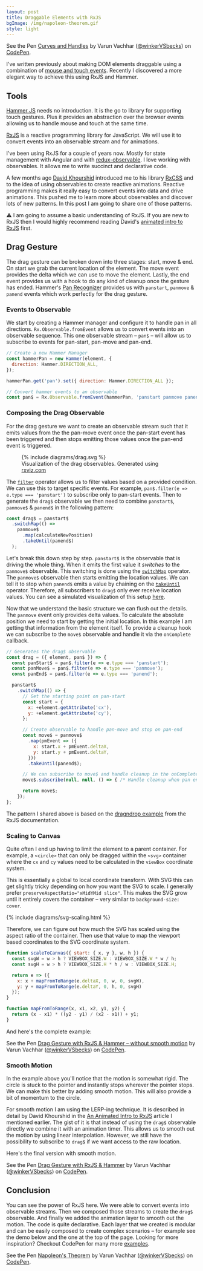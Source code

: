 ```yaml
---
layout: post
title: Draggable Elements with RxJS
bgImage: /img/napoleon-theorem.gif
style: light
---
```


<p data-height="600" data-theme-id="26435" data-slug-hash="yoRBMj" data-default-tab="result" data-user="winkerVSbecks" data-embed-version="2" data-pen-title="Curves and Handles" class="codepen">See the Pen <a href="https://codepen.io/winkerVSbecks/pen/yoRBMj/">Curves and Handles</a> by Varun Vachhar (<a href="https://codepen.io/winkerVSbecks">@winkerVSbecks</a>) on <a href="https://codepen.io">CodePen</a>.</p>
<script async src="https://production-assets.codepen.io/assets/embed/ei.js"></script>

I've written previously about making DOM elements draggable using a combination of [mouse and touch events](/touch-and-mouse-together). Recently I discovered a more elegant way to achieve this using RxJS and Hammer.

## Tools

[Hammer JS](http://hammerjs.github.io) needs no introduction. It is the go to library for supporting touch gestures. Plus it provides an abstraction over the browser events allowing us to handle mouse and touch at the same time.

[RxJS](https://github.com/reactivex/rxjs) is a reactive programming library for JavaScript. We will use it to convert events into an observable stream and for animations.

I've been using RxJS for a couple of years now. Mostly for state management with Angular and with [redux-observable](https://redux-observable.js.org). I love working with observables. It allows me to write succinct and declarative code.

A few months ago [David Khourshid](https://twitter.com/davidkpiano) introduced me to his library [RxCSS](https://github.com/davidkpiano/RxCSS) and to the idea of using observables to create reactive animations. Reactive programming makes it really easy to convert events into data and drive animations. This pushed me to learn more about observables and discover lots of new patterns. In this post I am going to share one of those patterns.

⚠️ I am going to assume a basic understanding of RxJS. If you are new to RxJS then I would highly recommend reading David's [animated intro to RxJS](https://css-tricks.com/animated-intro-rxjs) first.

## Drag Gesture
The drag gesture can be broken down into three stages: start, move & end. On start we grab the current location of the element. The move event provides the delta which we can use to move the element. Lastly, the end event provides us with a hook to do any kind of cleanup once the gesture has ended. Hammer's [Pan Recognizer](http://hammerjs.github.io/recognizer-pan/) provides us with `panstart`, `panmove` & `panend` events which work perfectly for the drag gesture.

### Events to Observable
We start by creating a Hammer manager and configure it to handle pan in all directions. `Rx.Observable.fromEvent` allows us to convert events into an observable sequence. This one observable stream – `pan$` – will allow us to subscribe to events for pan-start, pan-move and pan-end.

```js
// Create a new Hammer Manager
const hammerPan = new Hammer(element, {
  direction: Hammer.DIRECTION_ALL,
});

hammerPan.get('pan').set({ direction: Hammer.DIRECTION_ALL });

// Convert hammer events to an observable
const pan$ = Rx.Observable.fromEvent(hammerPan, 'panstart panmove panend');
```

### Composing the Drag Observable
For the drag gesture we want to create an observable stream such that it emits values from the the pan-move event once the pan-start event has been triggered and then stops emitting those values once the pan-end event is triggered.

<figure class="center ma0 tc">
  {% include diagrams/drag.svg %}
  <figcaption class="f6 mt3">
    Visualization of the drag observables. Generated using <a href="https://rxviz.com/">rxviz.com</a>
  </figcaption>
</figure>


The [`filter`](https://www.learnrxjs.io/operators/filtering/filter.html) operator allows us to filter values based on a provided condition. We can use this to target specific events. For example, `pan$.filter(e => e.type === 'panstart')` to subscribe only to pan-start events. Then to generate the `drag$` observable we then need to combine `panstart$`, `panmove$` & `panend$` in the following pattern:

```js
const drag$ = panstart$
  .switchMap(() =>
    panmove$
      .map(calculateNewPosition)
      .takeUntil(panend$)
  );
```

Let's break this down step by step. `panstart$` is the observable that is driving the whole thing. When it emits the first value it _switches_ to the `panmove$` observable. This switching is done using the [`switchMap`](https://www.learnrxjs.io/operators/transformation/switchmap.html) operator. The `panmove$` observable then starts emitting the location values. We can tell it to stop when `panend$` emits a value by chaining on the [`takeUntil`](https://www.learnrxjs.io/operators/filtering/takeuntil.html) operator. Therefore, all subscribers to `drag$` only ever receive location values. You can see a simulated visualization of this setup [here](https://rxviz.com/v/A8DdXm8d).

Now that we understand the basic structure we can flush out the details. The `panmove` event only provides delta values. To calculate the absolute position we need to start by getting the initial location. In this example I am getting that information from the element itself. To provide a cleanup hook we can subscribe to the `move$` observable and handle it via the `onComplete` callback.

```js
// Generates the drag$ observable
const drag = ({ element, pan$ }) => {
  const panStart$ = pan$.filter(e => e.type === 'panstart');
  const panMove$ = pan$.filter(e => e.type === 'panmove');
  const panEnd$ = pan$.filter(e => e.type === 'panend');

  panstart$
    .switchMap(() => {
      // Get the starting point on pan-start
      const start = {
        x: +element.getAttribute('cx'),
        y: +element.getAttribute('cy'),
      };

      // Create observable to handle pan-move and stop on pan-end
      const move$ = panmove$
        .map(pmEvent => ({
          x: start.x + pmEvent.deltaX,
          y: start.y + pmEvent.deltaY,
        }))
        .takeUntil(panend$);

      // We can subscribe to move$ and handle cleanup in the onComplete callback
      move$.subscribe(null, null, () => { /* Handle cleanup when pan ends */ });

      return move$;
    });
};
```

The pattern I shared above is based on the [dragndrop example](https://github.com/Reactive-Extensions/RxJS/blob/8fa95ac884181fb6cbff8ce7c1d669ffb190f5e4/examples/dragndrop/dragndrop.js) from the RxJS documentation.

### Scaling to Canvas
Quite often I end up having to limit the element to a parent container. For example, a `<circle>` that can only be dragged within the `<svg>` container where the `cx` and `cy` values need to be calculated in the `viewBox` coordinate system.

This is essentially a global to local coordinate transform. With SVG this can get slightly tricky depending on how you want the SVG to scale. I generally prefer `preserveAspectRatio="xMidYMid slice"`. This makes the SVG grow until it entirely covers the container – very similar to `background-size: cover`.

{% include diagrams/svg-scaling.html %}

Therefore, we can figure out how much the SVG has scaled using the aspect ratio of the container. Then use that value to map the viewport based coordinates to the SVG coordinate system.

```js
function scaleToCanvas({ start: { x, y }, w, h }) {
  const svgW = w > h ? VIEWBOX_SIZE.W : VIEWBOX_SIZE.W * w / h;
  const svgH = w > h ? VIEWBOX_SIZE.H * h / w : VIEWBOX_SIZE.H;

  return e => ({
    x: x + mapFromToRange(e.deltaX, 0, w, 0, svgW),
    y: y + mapFromToRange(e.deltaY, 0, h, 0, svgH)
  });
}

function mapFromToRange(x, x1, x2, y1, y2) {
  return (x - x1) * ((y2 - y1) / (x2 - x1)) + y1;
}
```

And here's the complete example:

<p data-height="400" data-theme-id="26435" data-slug-hash="RZeNRE" data-default-tab="js,result" data-user="winkerVSbecks" data-embed-version="2" data-pen-title="Drag Gesture with RxJS & Hammer – without smooth motion" class="codepen">See the Pen <a href="https://codepen.io/winkerVSbecks/pen/RZeNRE/">Drag Gesture with RxJS & Hammer – without smooth motion</a> by Varun Vachhar (<a href="https://codepen.io/winkerVSbecks">@winkerVSbecks</a>) on <a href="https://codepen.io">CodePen</a>.</p>
<script async src="https://production-assets.codepen.io/assets/embed/ei.js"></script>

### Smooth Motion
In the example above you'll notice that the motion is somewhat rigid. The circle is stuck to the pointer and instantly stops wherever the pointer stops. We can make this better by adding smooth motion. This will also provide a bit of momentum to the circle.

For smooth motion I am using the LERP-ing technique. It is described in detail by David Khourshid in the [An Animated Intro to RxJS](https://css-tricks.com/animated-intro-rxjs/#article-header-id-3) article I mentioned earlier. The gist of it is that instead of using the `drag$` observable directly we combine it with an animation timer. This allows us to smooth out the motion by using linear interpolation. However, we still have the possibility to subscribe to `drag$` if we want access to the raw location.

Here's the final version with smooth motion.

<p data-height="500" data-theme-id="26435" data-slug-hash="QMVymp" data-default-tab="js,result" data-user="winkerVSbecks" data-embed-version="2" data-pen-title="Drag Gesture with RxJS & Hammer" class="codepen">See the Pen <a href="https://codepen.io/winkerVSbecks/pen/QMVymp/">Drag Gesture with RxJS & Hammer</a> by Varun Vachhar (<a href="https://codepen.io/winkerVSbecks">@winkerVSbecks</a>) on <a href="https://codepen.io">CodePen</a>.</p>
<script async src="https://production-assets.codepen.io/assets/embed/ei.js"></script>

## Conclusion
You can see the power of RxJS here. We were able to convert events into observable streams. Then we composed those streams to create the `drag$` observable. And finally we added the animation layer to smooth out the motion. The code is quite declarative. Each layer that we created is modular and can be easily composed to create complex scenarios – for example see the demo below and the one at the top of the page. Looking for more inspiration? Checkout CodePen for many more [examples](https://codepen.io/search/pens/?q=rxcss).

<p data-height="400" data-theme-id="26435" data-slug-hash="yoVQbp" data-default-tab="result" data-user="winkerVSbecks" data-embed-version="2" data-pen-title="Napoleon's Theorem" class="codepen">See the Pen <a href="https://codepen.io/winkerVSbecks/pen/yoVQbp/">Napoleon's Theorem</a> by Varun Vachhar (<a href="https://codepen.io/winkerVSbecks">@winkerVSbecks</a>) on <a href="https://codepen.io">CodePen</a>.</p>
<script async src="https://production-assets.codepen.io/assets/embed/ei.js"></script>
